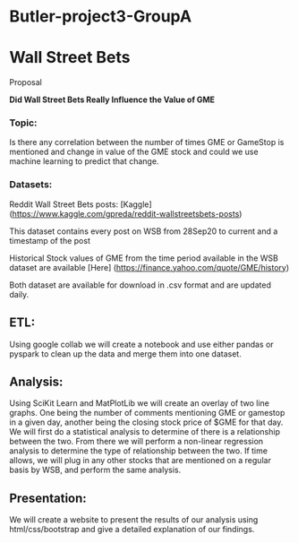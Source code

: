 # Butler-project3-GroupA

# Wall Street Bets
Proposal 

**Did Wall Street Bets Really Influence the Value of GME**

### Topic:
Is there any correlation between the number of times GME or GameStop is mentioned and change in value of the GME stock and could we use machine learning to predict that change.

###  Datasets:

Reddit Wall Street Bets posts:
[Kaggle] (https://www.kaggle.com/gpreda/reddit-wallstreetsbets-posts)

This dataset contains every post on WSB from 28Sep20 to current and a timestamp of the post

Historical Stock values of GME from the time period available in the WSB dataset are available [Here] (https://finance.yahoo.com/quote/GME/history)

Both dataset are available for download in .csv format and are updated daily. 

## ETL:
Using google collab we will create a notebook and use either pandas or pyspark to clean up the data and merge them into one dataset.

## Analysis:
Using SciKit Learn and MatPlotLib we will create an overlay of two line graphs. One being the number of comments mentioning GME or gamestop in a given day, another being the closing stock price of $GME for that day. We will first do a statistical analysis to determine of there is a relationship between the two. From there we will perform a non-linear regression analysis to determine the type of relationship between the two. If time allows, we will plug in any other stocks that are mentioned on a regular basis by WSB, and perform the same analysis.

## Presentation:
We will create a website to present the results of our analysis using html/css/bootstrap and give a detailed explanation of our findings. 
